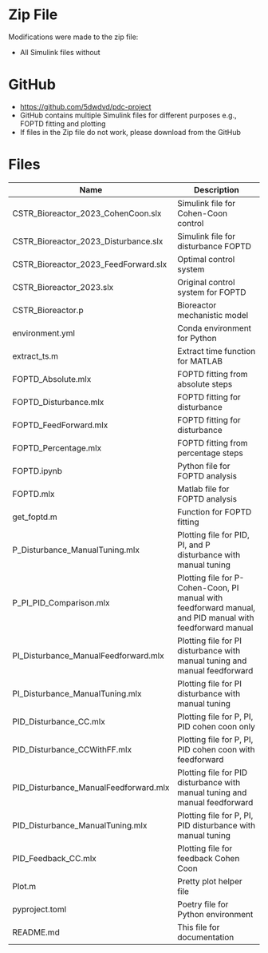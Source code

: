 # Zip File
Modifications were made to the zip file:
- All Simulink files without 

# GitHub
- https://github.com/5dwdvd/pdc-project
- GitHub contains multiple Simulink files for different purposes e.g., FOPTD fitting and plotting
- If files in the Zip file do not work, please download from the GitHub

# Files
| Name                                  | Description                                                                                               |
| ------------------------------------- | --------------------------------------------------------------------------------------------------------- |
| CSTR_Bioreactor_2023_CohenCoon.slx    | Simulink file for Cohen-Coon control                                                                      |
| CSTR_Bioreactor_2023_Disturbance.slx  | Simulink file for disturbance FOPTD                                                                       |
| CSTR_Bioreactor_2023_FeedForward.slx      | Optimal control system                                                                                    |
| CSTR_Bioreactor_2023.slx              | Original control system for FOPTD                                                                         |
| CSTR_Bioreactor.p                     | Bioreactor mechanistic model                                                                              |
| environment.yml                       | Conda environment for Python                                                                              |
| extract_ts.m                          | Extract time function for MATLAB                                                                          |
| FOPTD_Absolute.mlx                    | FOPTD fitting from absolute steps                                                                         |
| FOPTD_Disturbance.mlx                 | FOPTD fitting for disturbance                                                                             |
| FOPTD_FeedForward.mlx                 | FOPTD fitting for disturbance                                                                             |
| FOPTD_Percentage.mlx                  | FOPTD fitting from percentage steps                                                                       |
| FOPTD.ipynb                           | Python file for FOPTD analysis                                                                            |
| FOPTD.mlx                             | Matlab file for FOPTD analysis                                                                            |
| get_foptd.m                           | Function for FOPTD fitting                                                                                |
| P_Disturbance_ManualTuning.mlx        | Plotting file for PID, PI, and P disturbance with manual tuning                                                                                                          |
| P_PI_PID_Comparison.mlx               | Plotting file for P-Cohen-Coon, PI manual with feedforward manual, and PID manual with feedforward manual | 
| PI_Disturbance_ManualFeedforward.mlx  | Plotting file for PI disturbance with manual tuning and manual feedforward                                |
| PI_Disturbance_ManualTuning.mlx       | Plotting file for PI disturbance with manual tuning                                                       |
| PID_Disturbance_CC.mlx                | Plotting file for P, PI, PID cohen coon only                                                              |
| PID_Disturbance_CCWithFF.mlx          | Plotting file for P, PI, PID cohen coon with feedforward                                                  |
| PID_Disturbance_ManualFeedforward.mlx | Plotting file for PID disturbance with manual tuning and manual feedforward                               |
| PID_Disturbance_ManualTuning.mlx      | Plotting file for P, PI, PID disturbance with manual tuning                                               |
| PID_Feedback_CC.mlx                   | Plotting file for feedback Cohen Coon                                                                     |
| Plot.m                                | Pretty plot helper file                                                                                   |
| pyproject.toml                        | Poetry file for Python environment                                                                        |
| README.md                             | This file for documentation                                                                               |


